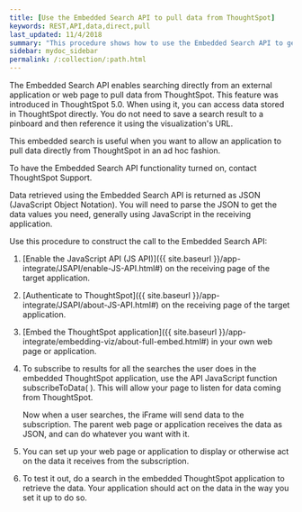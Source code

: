 ```yaml
---
title: [Use the Embedded Search API to pull data from ThoughtSpot]
keywords: REST,API,data,direct,pull
last_updated: 11/4/2018
summary: "This procedure shows how to use the Embedded Search API to get data from ThoughtSpot"
sidebar: mydoc_sidebar
permalink: /:collection/:path.html
---
```

The Embedded Search API enables searching directly from an external application or web page to pull data from ThoughtSpot. This feature was introduced in ThoughtSpot 5.0. When using it, you can access data stored in ThoughtSpot directly. You do not need to save a search result to a pinboard and then reference it using the visualization's URL.

This embedded search is useful when you want to allow an application to pull data directly from ThoughtSpot in an ad hoc fashion.

To have the Embedded Search API functionality turned on, contact ThoughtSpot Support.

Data retrieved using the Embedded Search API is returned as JSON (JavaScript Object Notation). You will need to parse the JSON to get the data values you need, generally using JavaScript in the receiving application.

Use this procedure to construct the call to the Embedded Search API:

1. [Enable the JavaScript API (JS API)]({{ site.baseurl }}/app-integrate/JSAPI/enable-JS-API.html#) on the receiving page of the target application.

2. [Authenticate to ThoughtSpot]({{ site.baseurl }}/app-integrate/JSAPI/about-JS-API.html#) on the receiving page of the target application.

3. [Embed the ThoughtSpot application]({{ site.baseurl }}/app-integrate/embedding-viz/about-full-embed.html#) in your own web page or application.

4. To subscribe to results for all the searches the user does in the embedded ThoughtSpot application, use the API JavaScript function subscribeToData( ). This will allow your page to listen for data coming from ThoughtSpot.

   Now when a user searches, the iFrame will send data to the subscription. The parent web page or application receives the data as JSON, and can do whatever you want with it.

5. You can set up your web page or application to display or otherwise act on the data it receives from the subscription.

6. To test it out, do a search in the embedded ThoughtSpot application to retrieve the data. Your application should act on the data in the way you set it up to do so.
